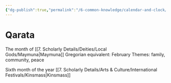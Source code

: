 ```yaml
---
{"dg-publish":true,"permalink":"/6-common-knowledge/calendar-and-clock/months/qarata/","noteIcon":""}
---
```


# Qarata

The month of [[7. Scholarly Details/Deities/Local Gods/Maymuna\|Maymuna]] 
Gregorian equivalent: February
Themes: family, community, peace

Sixth month of the year
[[7. Scholarly Details/Arts & Culture/International Festivals/Kinsmass\|Kinsmass]] 